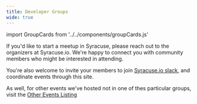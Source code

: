 ```yaml
---
title: Developer Groups
wide: true
---
```


import GroupCards from '../../components/groupCards.js'

<GroupCards />

If you'd like to start a meetup in Syracuse, please reach out to the organizers
at Syracuse.io. We're happy to connect you with community members who might be
interested in attending.

You're also welcome to invite your members to join [Syracuse.io slack](/community/),
and coordinate events through this site.

As well, for other events we've hosted not in one of thes particular groups, visit the [Other Events Listing](/groups/other)
